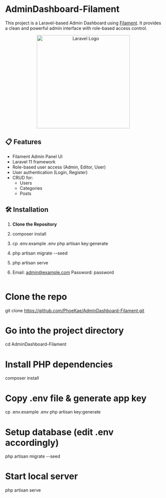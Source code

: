 # AdminDashboard-Filament

This project is a Laravel-based Admin Dashboard using [Filament](https://filamentphp.com/). It provides a clean and powerful admin interface with role-based access control.

<p align="center">
    <a href="https://laravel.com" target="_blank">
        <img src="https://raw.githubusercontent.com/laravel/art/master/logo-lockup/5%20SVG/2%20CMYK/1%20Full%20Color/laravel-logolockup-cmyk-red.svg" width="300" alt="Laravel Logo">
    </a>
</p>

## 📋 Features

- Filament Admin Panel UI
- Laravel 11 framework
- Role-based user access (Admin, Editor, User)
- User authentication (Login, Register)
- CRUD for:
  - Users
  - Categories
  - Posts

## 🛠 Installation

1. **Clone the Repository**
2. composer install
3. cp .env.example .env
   php artisan key:generate
4. php artisan migrate --seed
5. php artisan serve
6. Email: admin@example.com
   Password: password

    ```bash
# Clone the repo
git clone https://github.com/PhoeKae/AdminDashboard-Filament.git

# Go into the project directory
cd AdminDashboard-Filament

# Install PHP dependencies
composer install

# Copy .env file & generate app key
cp .env.example .env
php artisan key:generate

# Setup database (edit .env accordingly)
php artisan migrate --seed

# Start local server
php artisan serve
